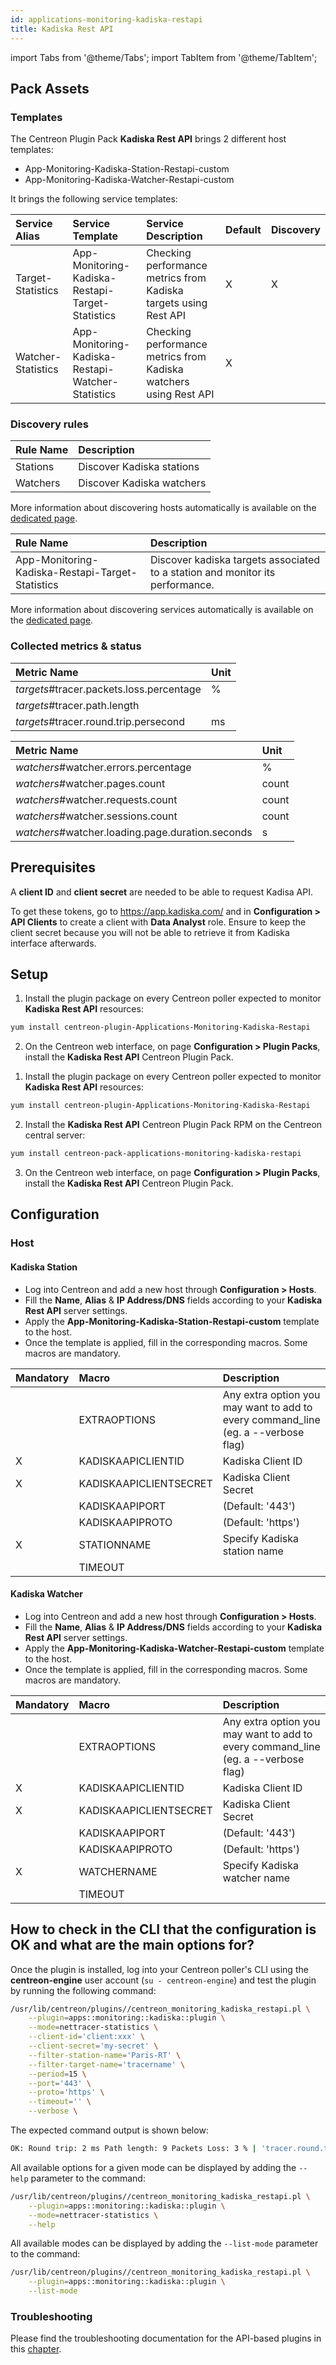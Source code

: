```yaml
---
id: applications-monitoring-kadiska-restapi
title: Kadiska Rest API
---
```

import Tabs from '@theme/Tabs';
import TabItem from '@theme/TabItem';


## Pack Assets

### Templates

The Centreon Plugin Pack **Kadiska Rest API** brings 2 different host templates:

* App-Monitoring-Kadiska-Station-Restapi-custom
* App-Monitoring-Kadiska-Watcher-Restapi-custom

It brings the following service templates:

| Service Alias      | Service Template                                  | Service Description                                               | Default | Discovery |
|:-------------------|:--------------------------------------------------|:------------------------------------------------------------------|:--------|:----------|
| Target-Statistics  | App-Monitoring-Kadiska-Restapi-Target-Statistics  | Checking performance metrics from Kadiska targets using Rest API  | X       | X         |
| Watcher-Statistics | App-Monitoring-Kadiska-Restapi-Watcher-Statistics | Checking performance metrics from Kadiska watchers using Rest API | X       |           |

### Discovery rules

<Tabs groupId="sync">
<TabItem value="Host" label="Host">

| Rule Name       | Description               |
|:----------------|:--------------------------|
| Stations        | Discover Kadiska stations |
| Watchers        | Discover Kadiska watchers |

More information about discovering hosts automatically is available on the [dedicated page](/docs/monitoring/discovery/hosts-discovery).

</TabItem>
<TabItem value="Service" label="Service">

| Rule Name                                        | Description                                                                   |
|:-------------------------------------------------|:------------------------------------------------------------------------------|
| App-Monitoring-Kadiska-Restapi-Target-Statistics | Discover kadiska targets associated to a station and monitor its performance. |

More information about discovering services automatically is available on the [dedicated page](/docs/monitoring/discovery/services-discovery).

</TabItem>
</Tabs>

### Collected metrics & status

<Tabs groupId="sync">
<TabItem value="Target-Statistics" label="Target-Statistics">

| Metric Name                              | Unit  |
|:-----------------------------------------|:------|
| *targets*#tracer.packets.loss.percentage | %     |
| *targets*#tracer.path.length             |       |
| *targets*#tracer.round.trip.persecond    | ms    |

</TabItem>
<TabItem value="Watcher-Statistics" label="Watcher-Statistics">

| Metric Name                                      | Unit  |
|:------------------------------------------------ |:------|
| *watchers*#watcher.errors.percentage             | %     |
| *watchers*#watcher.pages.count                   | count |
| *watchers*#watcher.requests.count                | count |
| *watchers*#watcher.sessions.count                | count |
| *watchers*#watcher.loading.page.duration.seconds | s     |

</TabItem>
</Tabs>

## Prerequisites

A **client ID** and **client secret** are needed to be able to request Kadisa API.

To get these tokens, go to https://app.kadiska.com/ and in **Configuration > API Clients** to create a client with **Data Analyst** role.
Ensure to keep the client secret because you will not be able to retrieve it from Kadiska interface afterwards.

## Setup

<Tabs groupId="sync">
<TabItem value="Online License" label="Online License">

1. Install the plugin package on every Centreon poller expected to monitor **Kadiska Rest API** resources:

```bash
yum install centreon-plugin-Applications-Monitoring-Kadiska-Restapi
```

2. On the Centreon web interface, on page **Configuration > Plugin Packs**, install the **Kadiska Rest API** Centreon Plugin Pack.

</TabItem>
<TabItem value="Offline License" label="Offline License">

1. Install the plugin package on every Centreon poller expected to monitor **Kadiska Rest API** resources:

```bash
yum install centreon-plugin-Applications-Monitoring-Kadiska-Restapi
```

2. Install the **Kadiska Rest API** Centreon Plugin Pack RPM on the Centreon central server:

```bash
yum install centreon-pack-applications-monitoring-kadiska-restapi
```

3. On the Centreon web interface, on page **Configuration > Plugin Packs**, install the **Kadiska Rest API** Centreon Plugin Pack.

</TabItem>
</Tabs>

## Configuration

### Host

#### Kadiska Station

* Log into Centreon and add a new host through **Configuration > Hosts**.
* Fill the **Name**, **Alias** & **IP Address/DNS** fields according to your **Kadiska Rest API** server settings.
* Apply the **App-Monitoring-Kadiska-Station-Restapi-custom** template to the host.
* Once the template is applied, fill in the corresponding macros. Some macros are mandatory.

| Mandatory   | Macro                  | Description                                                                            |
|:------------|:-----------------------|:---------------------------------------------------------------------------------------|
|             | EXTRAOPTIONS           | Any extra option you may want to add to every command\_line (eg. a --verbose flag)     |
| X           | KADISKAAPICLIENTID     | Kadiska Client ID                                                                      |
| X           | KADISKAAPICLIENTSECRET | Kadiska Client Secret                                                                  |
|             | KADISKAAPIPORT         | (Default: '443')                                                                       |
|             | KADISKAAPIPROTO        | (Default: 'https')                                                                     |
| X           | STATIONNAME            | Specify Kadiska station name                                                           |
|             | TIMEOUT                |                                                                                        |

#### Kadiska Watcher

* Log into Centreon and add a new host through **Configuration > Hosts**.
* Fill the **Name**, **Alias** & **IP Address/DNS** fields according to your **Kadiska Rest API** server settings.
* Apply the **App-Monitoring-Kadiska-Watcher-Restapi-custom** template to the host.
* Once the template is applied, fill in the corresponding macros. Some macros are mandatory.

| Mandatory   | Macro                  | Description                                                                            |
|:------------|:-----------------------|:---------------------------------------------------------------------------------------|
|             | EXTRAOPTIONS           | Any extra option you may want to add to every command\_line (eg. a --verbose flag)     |
| X           | KADISKAAPICLIENTID     | Kadiska Client ID                                                                      |
| X           | KADISKAAPICLIENTSECRET | Kadiska Client Secret                                                                  |
|             | KADISKAAPIPORT         | (Default: '443')                                                                       |
|             | KADISKAAPIPROTO        | (Default: 'https')                                                                     |
| X           | WATCHERNAME            | Specify Kadiska watcher name                                                           |
|             | TIMEOUT                |                                                                                        |

## How to check in the CLI that the configuration is OK and what are the main options for?

Once the plugin is installed, log into your Centreon poller's CLI using the
**centreon-engine** user account (`su - centreon-engine`) and test the plugin by
running the following command:

```bash
/usr/lib/centreon/plugins//centreon_monitoring_kadiska_restapi.pl \
    --plugin=apps::monitoring::kadiska::plugin \
    --mode=nettracer-statistics \
    --client-id='client:xxx' \
    --client-secret='my-secret' \
    --filter-station-name='Paris-RT' \
    --filter-target-name='tracername' \
    --period=15 \
    --port='443' \
    --proto='https' \
    --timeout='' \
    --verbose \
```

The expected command output is shown below:

```bash
OK: Round trip: 2 ms Path length: 9 Packets Loss: 3 % | 'tracer.round.trip.persecond'=2ms;;;0; 'tracer.path.length'=9;;;0; 'tracer.packets.loss.percentage'=3%;;;0;100 
```

All available options for a given mode can be displayed by adding the
`--help` parameter to the command:

```bash
/usr/lib/centreon/plugins//centreon_monitoring_kadiska_restapi.pl \
    --plugin=apps::monitoring::kadiska::plugin \
    --mode=nettracer-statistics \
    --help
```

All available modes can be displayed by adding the `--list-mode` parameter to
the command:

```bash
/usr/lib/centreon/plugins//centreon_monitoring_kadiska_restapi.pl \
    --plugin=apps::monitoring::kadiska::plugin \
    --list-mode
```

### Troubleshooting

Please find the troubleshooting documentation for the API-based plugins in
this [chapter](../getting-started/how-to-guides/troubleshooting-plugins.md#http-and-api-checks).